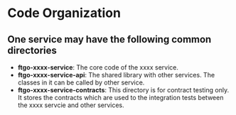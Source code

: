 # Code Organization

## One service may have the following common directories
- **ftgo-xxxx-service**: The core code of the xxxx service.
- **ftgo-xxxx-service-api**: The shared library with other services. The classes in it can be called by other service.
- **ftgo-xxxx-service-contracts**: This directory is for contract testing only. It stores the contracts which are used to the integration tests between the xxxx servcie and other services.
